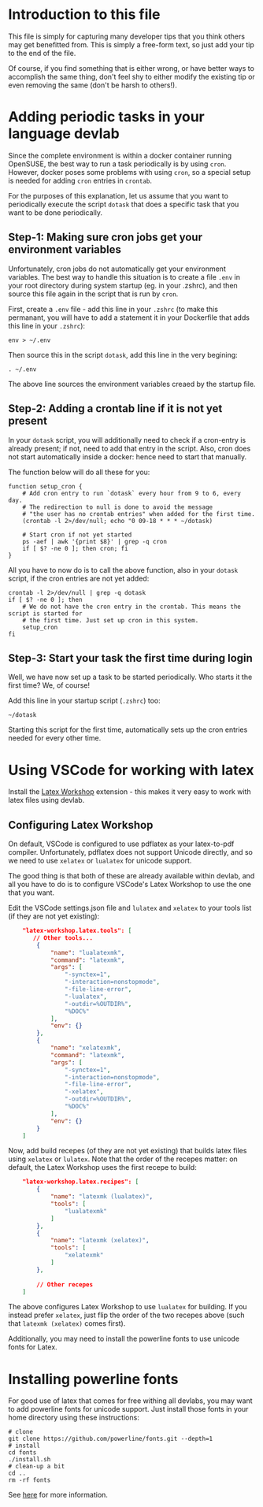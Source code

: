 # Introduction to this file
This file is simply for capturing many developer tips that you think others may get benefitted from. This is simply a free-form text, so just add your tip to the end of the file.

Of course, if you find something that is either wrong, or have better ways to accomplish the same thing, don't feel shy to either modify the existing tip or even removing the same (don't be harsh to others!).

# Adding periodic tasks in your language devlab
Since the complete environment is within a docker container running OpenSUSE, the best way to run a task periodically is by using `cron`. However, docker poses some problems with using `cron`, so a special setup is needed for adding `cron` entries in `crontab`.

For the purposes of this explanation, let us assume that you want to periodically execute the script `dotask` that does a specific task that you want to be done periodically.

## Step-1: Making sure cron jobs get your environment variables
Unfortunately, cron jobs do not automatically get your environment variables. The best way to handle this situation is to create a file `.env` in your root directory during system startup (eg. in your .zshrc), and then source this file again in the script that is run by `cron`.

First, create a `.env` file - add this line in your `.zshrc` (to make this permanant, you will have to add a statement it in your Dockerfile that adds this line in your `.zshrc`):

    env > ~/.env

Then source this in the script `dotask`, add this line in the very begining:

    . ~/.env

The above line sources the environment variables creaed by the startup file.

## Step-2: Adding a crontab line if it is not yet present
In your `dotask` script, you will additionally need to check if a cron-entry is already present; if not, need to add that entry in the script. Also, cron does not start automatically inside a docker: hence need to start that manually. 

The function below will do all these for you:

    function setup_cron {
        # Add cron entry to run `dotask` every hour from 9 to 6, every day.
        # The redirection to null is done to avoid the message 
        # "the user has no crontab entries" when added for the first time.
        (crontab -l 2>/dev/null; echo "0 09-18 * * * ~/dotask)

        # Start cron if not yet started
        ps -aef | awk '{print $8}' | grep -q cron
        if [ $? -ne 0 ]; then cron; fi
    }

All you have to now do is to call the above function, also in your `dotask` script, if the cron entries are not yet added:

    crontab -l 2>/dev/null | grep -q dotask
    if [ $? -ne 0 ]; then
        # We do not have the cron entry in the crontab. This means the script is started for
        # the first time. Just set up cron in this system.
        setup_cron
    fi

## Step-3: Start your task the first time during login
Well, we have now set up a task to be started periodically. Who starts it the first time? We, of course!

Add this line in your startup script (`.zshrc`) too:

    ~/dotask

Starting this script for the first time, automatically sets up the cron entries needed for every other time.

# Using VSCode for working with latex
Install the [Latex Workshop](https://marketplace.visualstudio.com/items?itemName=James-Yu.latex-workshop) extension - this makes it very easy to work with latex files using devlab. 

## Configuring Latex Workshop
On default, VSCode is configured to use pdflatex as your latex-to-pdf compiler. Unfortunately, pdflatex does not support Unicode directly, and so we need to use `xelatex` or `lualatex` for unicode support.

The good thing is that both of these are already available within devlab, and all you have to do is to configure VSCode's Latex Workshop to use the one that you want.

Edit the VSCode settings.json file and `lulatex` and `xelatex` to your tools list (if they are not yet existing):

```json
    "latex-workshop.latex.tools": [
       // Other tools...    
        {
            "name": "lualatexmk",
            "command": "latexmk",
            "args": [
                "-synctex=1",
                "-interaction=nonstopmode",
                "-file-line-error",
                "-lualatex",
                "-outdir=%OUTDIR%",
                "%DOC%"
            ],
            "env": {}
        },
        {
            "name": "xelatexmk",
            "command": "latexmk",
            "args": [
                "-synctex=1",
                "-interaction=nonstopmode",
                "-file-line-error",
                "-xelatex",
                "-outdir=%OUTDIR%",
                "%DOC%"
            ],
            "env": {}
        }
    ]      
```
Now, add build recepes (of they are not yet existing) that builds latex files using `xelatex` or `lulatex`. Note that the order of the recepes matter: on default, the Latex Workshop uses the first recepe to build:

```json
    "latex-workshop.latex.recipes": [
        {
            "name": "latexmk (lualatex)",
            "tools": [
                "lualatexmk"
            ]
        },
        {
            "name": "latexmk (xelatex)",
            "tools": [
                "xelatexmk"
            ]
        }, 
        
        // Other recepes
    ]
```

The above configures Latex Workshop to use `lualatex` for building. If you instead prefer `xelatex`, just flip the order of the two recepes above (such that `latexmk (xelatex)` comes first).

Additionally, you may need to install the powerline fonts to use unicode fonts for Latex. 

# Installing powerline fonts
For good use of latex that comes for free withing all devlabs, you may want to add powerline fonts for unicode support. Just install those fonts in your home directory using these instructions:

```shell
# clone
git clone https://github.com/powerline/fonts.git --depth=1
# install
cd fonts
./install.sh
# clean-up a bit
cd ..
rm -rf fonts
```
See [here](https://github.com/powerline/fonts) for more information.